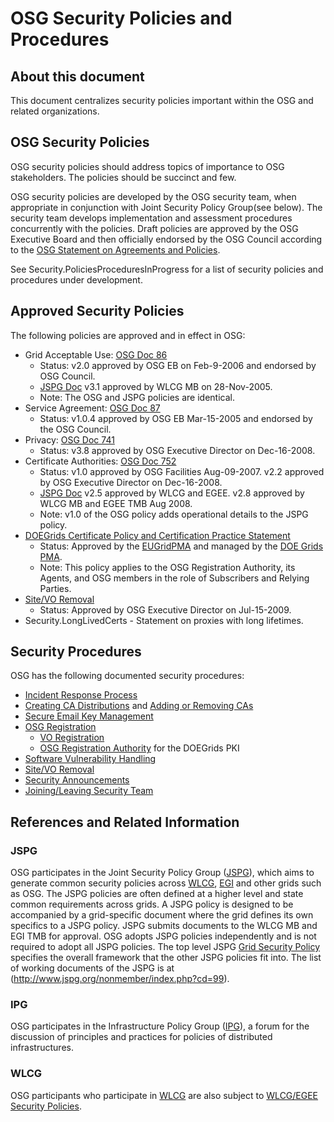 **OSG Security Policies and Procedures**
========================================

About this document
-------------------

This document centralizes security policies important within the OSG and related organizations.

OSG Security Policies
---------------------

OSG security policies should address topics of importance to OSG stakeholders. The policies should be succinct and few.

OSG security policies are developed by the OSG security team, when appropriate in conjunction with Joint Security Policy Group(see below). The security team develops implementation and assessment procedures concurrently with the policies. Draft policies are approved by the OSG Executive Board and then officially endorsed by the OSG Council according to the [OSG Statement on Agreements and Policies](http://osg-docdb.opensciencegrid.org/cgi-bin/ShowDocument?docid=539).

See Security.PoliciesProceduresInProgress for a list of security policies and procedures under development.

Approved Security Policies
--------------------------

The following policies are approved and in effect in OSG:

-   Grid Acceptable Use: [OSG Doc 86](http://osg-docdb.opensciencegrid.org/cgi-bin/ShowDocument?docid=86)
    -   Status: v2.0 approved by OSG EB on Feb-9-2006 and endorsed by OSG Council.
    -   [JSPG Doc](https://edms.cern.ch/document/428036) v3.1 approved by WLCG MB on 28-Nov-2005.
    -   Note: The OSG and JSPG policies are identical.
-   Service Agreement: [OSG Doc 87](http://osg-docdb.opensciencegrid.org/cgi-bin/ShowDocument?docid=87)
    -   Status: v1.0.4 approved by OSG EB Mar-15-2005 and endorsed by the OSG Council.
-   Privacy: [OSG Doc 741](http://osg-docdb.opensciencegrid.org/cgi-bin/ShowDocument?docid=741)
    -   Status: v3.8 approved by OSG Executive Director on Dec-16-2008.
-   Certificate Authorities: [OSG Doc 752](http://osg-docdb.opensciencegrid.org/cgi-bin/ShowDocument?docid=752)
    -   Status: v1.0 approved by OSG Facilities Aug-09-2007. v2.2 approved by OSG Executive Director on Dec-16-2008.
    -   [JSPG Doc](https://edms.cern.ch/document/428038) v2.5 approved by WLCG and EGEE. v2.8 approved by WLCG MB and EGEE TMB Aug 2008.
    -   Note: v1.0 of the OSG policy adds operational details to the JSPG policy.
-   [DOEGrids Certificate Policy and Certification Practice Statement](http://www.doegrids.org/Docs/CP-CPS.pdf)
    -   Status: Approved by the [EUGridPMA](http://www.eugridpma.org/) and managed by the [DOE Grids PMA](http://www.doegrids.org/pages/doegridspma.html).
    -   Note: This policy applies to the OSG Registration Authority, its Agents, and OSG members in the role of Subscribers and Relying Parties.
-   [Site/VO Removal ](https://twiki.grid.iu.edu/bin/view/ReleaseDocumentation/Removal)
    -   Status: Approved by OSG Executive Director on Jul-15-2009.
-   Security.LongLivedCerts - Statement on proxies with long lifetimes.

Security Procedures
-------------------

OSG has the following documented security procedures:

-   [Incident Response Process](https://twiki.grid.iu.edu/bin/view/Security/IncidentResponseProcess)
-   [Creating CA Distributions](https://twiki.grid.iu.edu/bin/view/SecurityTeam/CreatingCADistributions) and [Adding or Removing CAs](https://twiki.grid.iu.edu/bin/view/SecurityTeam/AddRemoveCA)
-   [Secure Email Key Management](https://twiki.grid.iu.edu/bin/view/Documentation/SecureEmail)
-   [OSG Registration](https://twiki.grid.iu.edu/bin/view/Operations/OIMRegistrationInstructions)
    -   [VO Registration](https://twiki.grid.iu.edu/bin/view/Operations/SOPVoRegistration-v3)
    -   [OSG Registration Authority](http://www.opensciencegrid.org/ra/) for the DOEGrids PKI
-   [Software Vulnerability Handling](https://twiki.grid.iu.edu/bin/view/Security/SoftwareVulnerabilityHandling)
-   [Site/VO Removal](https://twiki.grid.iu.edu/bin/view/Documentation/RemovalProcedure)
-   [Security Announcements](https://twiki.grid.iu.edu/bin/view/Security/SecurityAnnouncements)
-   [Joining/Leaving Security Team](https://twiki.grid.iu.edu/bin/view/SecurityTeam/Adding_Removing_Security_Team_Member)

References and Related Information
----------------------------------

### JSPG

OSG participates in the Joint Security Policy Group ([JSPG](http://www.jspg.org/)), which aims to generate common security policies across [WLCG](http://wlcg.web.cern.ch/), [EGI](http://www.egi.eu/) and other grids such as OSG. The JSPG policies are often defined at a higher level and state common requirements across grids. A JSPG policy is designed to be accompanied by a grid-specific document where the grid defines its own specifics to a JSPG policy. JSPG submits documents to the WLCG MB and EGI TMB for approval. OSG adopts JSPG policies independently and is not required to adopt all JSPG policies. The top level JSPG [Grid Security Policy](https://edms.cern.ch/document/428008) specifies the overall framework that the other JSPG policies fit into. The list of working documents of the JSPG is at (http://www.jspg.org/nonmember/index.php?cd=99).

### IPG

OSG participates in the Infrastructure Policy Group ([IPG](http://forge.ogf.org/sf/wiki/do/viewPage/projects.ipg/wiki/HomePage)), a forum for the discussion of principles and practices for policies of distributed infrastructures.

### WLCG

OSG participants who participate in [WLCG](http://lcg.web.cern.ch/lcg/) are also subject to [WLCG/EGEE Security Policies](http://osct.web.cern.ch/osct/policies.html).
